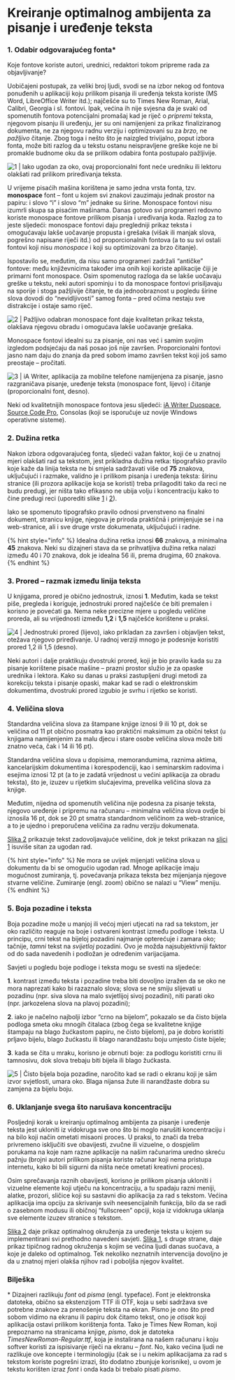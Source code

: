 # Kreiranje optimalnog ambijenta za pisanje i uređenje teksta

### 1. Odabir odgovarajućeg fonta\*

Koje fontove koriste autori, urednici, redaktori tokom pripreme rada za objavljivanje?

Uobičajeni postupak, za veliki broj ljudi, svodi se na izbor nekog od fontova ponuđenih u aplikaciji koju prilikom pisanja ili uređenja teksta koriste \(MS Word, LibreOffice Writer itd.\); najčešće su to Times New Roman, Arial, Calibri, Georgia i sl. fontovi. Ipak, većina ih nije svjesna da je svaki od spomenutih fontova potencijalni promašaj kad je riječ o _pripremi_ teksta, njegovom pisanju ili uređenju, jer su oni namijenjeni za prikaz finaliziranog dokumenta, ne za njegovu radnu verziju i optimizovani su za _brzo_, ne _pažljivo_ čitanje. Zbog toga i nešto što je naizgled trivijalno, poput izbora fonta, može biti razlog da u tekstu ostanu neispravljene greške koje ne bi promakle budnome oku da se prilikom odabira fonta postupalo pažljivije.

![1 \| Iako ugodan za oko, ovaj proporcionalni font ne&#x107;e uredniku ili lektoru olak&#x161;ati rad prilikom prire&#x111;ivanja teksta.](../.gitbook/assets/linux-libertine.png)

U vrijeme pisaćih mašina korištena je samo jedna vrsta fonta, tzv. **monospace** font – font u kojem svi znakovi zauzimaju jednak prostor na papiru: i slovo “i” i slovo “m” jednake su širine. Monospace fontovi nisu izumrli skupa sa pisaćim mašinama. Danas gotovo svi programeri redovno koriste monospace fontove prilikom pisanja i uređivanja koda. Razlog za to jeste sljedeći: monospace fontovi daju pregledniji prikaz teksta i omogućavaju lakše uočavanje propusta i grešaka \(višak ili manjak slova, pogrešno napisane riječi itd.\) od proporcionalnih fontova \(a to su svi ostali fontovi koji nisu _monospace_ i koji su optimizovani za brzo čitanje\).

Ispostavilo se, međutim, da nisu samo programeri zadržali “antičke” fontove: među književnicima također ima onih koji koriste aplikacije čiji je primarni font monospace. Osim spomenutog razloga da se lakše uočavaju greške u tekstu, neki autori spominju i to da monospace fontovi prisiljavaju na sporije i stoga pažljivije čitanje, te da jednoobraznost u pogledu širine slova dovodi do “nevidljivosti” samog fonta – pred očima nestaju sve distrakcije i ostaje samo riječ.

![2 \| Pa&#x17E;ljivo odabran monospace font daje kvalitetan prikaz teksta, olak&#x161;ava njegovu obradu i omogu&#x107;ava lak&#x161;e uo&#x10D;avanje gre&#x161;aka.](../.gitbook/assets/iaduospace.png)

Monospace fontovi idealni su za pisanje, oni nas već i samim svojim izgledom podsjećaju da naš posao još nije završen. Proporcionalni fontovi jasno nam daju do znanja da pred sobom imamo završen tekst koji još samo preostaje – pročitati.

![3 \| iA Writer, aplikacija za mobilne telefone namijenjena za pisanje, jasno razgrani&#x10D;ava pisanje, ure&#x111;enje teksta \(monospace font, lijevo\) i &#x10D;itanje \(proporcionalni font, desno\).](../.gitbook/assets/iawriter.jpg)

Neki od kvalitetnijih monospace fontova jesu sljedeći: [iA Writer Duospace](https://www.fontsquirrel.com/fonts/ia-writer-duospace), [Source Code Pro](https://www.fontsquirrel.com/fonts/source-code-pro), Consolas \(koji se isporučuje uz novije Windows operativne sisteme\).

### 2. Dužina retka

Nakon izbora odgovarajućeg fonta, sljedeći važan faktor, koji će u znatnoj mjeri olakšati rad sa tekstom, jest prikladna dužina retka: tipografsko pravilo koje kaže da linija teksta ne bi smjela sadržavati više od **75** znakova, uključujući i razmake, validno je i prilikom pisanja i uređenja teksta: širinu stranice \(ili prozora aplikacije koja se koristi\) treba prilagoditi tako da reci ne budu predugi, jer ništa tako efikasno ne ubija volju i koncentraciju kako to čine predugi reci \(uporediti slike [1](ambijent-za-pisanje-i-obradu-teksta.md#1-odabir-odgovarajuceg-fonta) i [2](ambijent-za-pisanje-i-obradu-teksta.md#1-odabir-odgovarajuceg-fonta)\).

Iako se spomenuto tipografsko pravilo odnosi prvenstveno na finalni dokument, stranicu knjige, njegova je priroda praktičnā i primjenjuje se i na web-stranice, ali i sve druge vrste dokumenata, uključujući i radne.

{% hint style="info" %}
Idealna dužina retka iznosi **66** znakova, a minimalna **45** znakova. Neki su dizajneri stava da se prihvatljiva dužina retka nalazi između 40 i 70 znakova, dok je idealna 56 ili, prema drugima, 60 znakova.
{% endhint %}

###  3. Prored – razmak između linija teksta

U knjigama, prored je obično jednostruk, iznosi **1**. Međutim, kada se tekst piše, pregleda i koriguje, jednostruki prored najčešće će biti premalen i korisno je povećati ga. Nema neke precizne mjere u pogledu veličine proreda, ali su vrijednosti između **1,2** i **1,5** najčešće korištene u praksi.

![4 \| Jednostruki prored \(lijevo\), iako prikladan za zavr&#x161;en i objavljen tekst, ote&#x17E;ava njegovo prire&#x111;ivanje. U radnoj verziji mnogo je podesnije koristiti prored 1,2 ili 1,5 \(desno\).](../.gitbook/assets/proredi.png)

Neki autori i dalje praktikuju dvostruki prored, koji je bio pravilo kada su za pisanje korištene pisaće mašine – prazni prostor služio je za opaske urednika i lektora. Kako su danas u praksi zastupljeni drugi metodi za korekciju teksta i pisanje opaski, makar kad se radi o elektronskim dokumentima, dvostruki prored izgubio je svrhu i rijetko se koristi.

### 4. Veličina slova

Standardna veličina slova za štampane knjige iznosi 9 ili 10 pt, dok se veličina od 11 pt obično posmatra kao praktični maksimum za obični tekst \(u knjigama namijenjenim za malu djecu i stare osobe veličina slova može biti znatno veća, čak i 14 ili 16 pt\).

Standardna veličina slova u dopisima, memorandumima, raznima aktima, kancelarijskim dokumentima i korespodenciji, kao i seminarskim radovima i esejima iznosi 12 pt \(a to je zadatā vrijednost u većini aplikacija za obradu teksta\), što je, izuzev u rijetkim slučajevima, prevelika veličina slova za knjige.

Međutim, nijedna od spomenutih veličina nije podesna za pisanje teksta, njegovo uređenje i pripremu na računaru – minimalna veličina slova ovdje bi iznosila 16 pt, dok se 20 pt smatra standardnom veličinom za web-stranice, a to je ujedno i preporučena veličina za radnu verziju dokumenata. 

[Slika 2](ambijent-za-pisanje-i-obradu-teksta.md#1-odabir-odgovarajuceg-fonta) prikazuje tekst zadovoljavajuće veličine, dok je tekst prikazan na [slici 1](ambijent-za-pisanje-i-obradu-teksta.md#1-odabir-odgovarajuceg-fonta) isuviše sitan za ugodan rad.

{% hint style="info" %}
Ne mora se uvijek mijenjati veličina slova u dokumentu da bi se omogućio ugodan rad. Mnoge aplikacije imaju mogućnost zumiranja, tj. povećavanja prikaza teksta bez mijenjanja njegove stvarne veličine. Zumiranje \(engl. zoom\) obično se nalazi u “View” meniju.
{% endhint %}

### 5. Boja pozadine i teksta

Boja pozadine može u manjoj ili većoj mjeri utjecati na rad sa tekstom, jer oko različito reaguje na boje i ostvareni kontrast između podloge i teksta. U principu, crni tekst na bijeloj pozadini najmanje opterećuje i zamara oko; tačnije, _tamni_ tekst na _svijetloj_ pozadini. Ovo je možda najsubjektivniji faktor od do sada navedenih i podložan je određenim varijacijama.

Savjeti u pogledu boje podloge i teksta mogu se svesti na sljedeće:

**1**. kontrast između teksta i pozadine treba biti dovoljno izražen da se oko ne mora naprezati kako bi razaznalo slova; slova se ne smiju slijevati u pozadinu \(npr. siva slova na malo svjetlijoj sivoj pozadini\), niti parati oko \(npr. jarkozelena slova na plavoj pozadini\);

**2**. iako je načelno najbolji izbor “crno na bijelom”, pokazalo se da čisto bijela podloga smeta oku mnogih čitalaca \(zbog čega se kvalitetne knjige štampaju na blago žućkastom papiru, ne čisto bijelom\), pa je dobro koristiti prljavo bijelu, blago žućkastu ili blago narandžastu boju umjesto čiste bijele;

**3**. kada se čita u mraku, korisno je obrnuti boje: za podlogu koristiti crnu ili tamnosivu, dok slova trebaju biti bijela ili blago žućkasta.

![5 \| &#x10C;isto bijela boja pozadine, naro&#x10D;ito kad se radi o ekranu koji je s&#x101;m izvor svjetlosti, umara oko. Blaga nijansa &#x17E;ute ili narand&#x17E;aste dobra su zamjena za bijelu boju.](../.gitbook/assets/boja-pozadine.png)

###  6. Uklanjanje svega što narušava koncentraciju

Posljednji korak u kreiranju optimalnog ambijenta za pisanje i uređenje teksta jest ukloniti iz vidokruga sve ono što bi moglo narušiti koncentraciju i na bilo koji način ometati misaoni proces. U praksi, to znači da treba privremeno isključiti sve obavijesti, zvučne ili vizuelne, o dospjelim porukama na koje nam razne aplikacije na našim računarima uredno skreću pažnju \(brojni autori prilikom pisanja koriste računar koji nema pristupa internetu, kako bi bili sigurni da ništa neće ometati kreativni proces\).

Osim sprečavanja raznih obavijesti, korisno je prilikom pisanja ukloniti i vizuelne elemente koji utječu na koncentraciju, a tu spadaju razni meniji, alatke, prozori, sličice koji su sastavni dio aplikacija za rad s tekstom. Većina aplikacija ima opciju za skrivanje svih neesencijalnih funkcija, bilo da se radi o zasebnom modusu ili običnoj “fullscreen” opciji, koja iz vidokruga uklanja sve elemente izuzev stranice s tekstom.

[Slika 2](ambijent-za-pisanje-i-obradu-teksta.md#1-odabir-odgovarajuceg-fonta) daje prikaz optimalnog okruženja za uređenje teksta u kojem su implementirani svi prethodno navedeni savjeti. [Slika 1](ambijent-za-pisanje-i-obradu-teksta.md#1-odabir-odgovarajuceg-fonta), s druge strane, daje prikaz tipičnog radnog okruženja s kojim se većina ljudi danas suočava, a koje je daleko od optimalnog. Tek nekoliko neznatnih intervencija dovoljno je da u znatnoj mjeri olakša njihov rad i poboljša njegov kvalitet.

### Bilješka

\* Dizajneri razlikuju _font_ od _pisma_ \(engl. typeface\). Font je elektronska datoteka, obično sa ekstenzijom TTF ili OTF, koja u sebi sadržava sve potrebne znakove za prenošenje teksta na ekran. Pismo je ono što pred sobom vidimo na ekranu ili papiru dok čitamo tekst, ono je _otisak_ koji aplikacija ostavi prilikom korištenja fonta. Tako je Times New Roman, koji prepoznamo na stranicama knjige, _pismo_, dok je datoteka _TimesNewRoman-Regular.ttf_, koja je instalirana na našem računaru i koju softver koristi za ispisivanje riječi na ekranu – _font_. No, kako većina ljudi ne razlikuje ove koncepte i terminologiju \(čak se i u nekim aplikacijama za rad s tekstom koriste pogrešni izrazi, što dodatno zbunjuje korisnike\), u ovom je tekstu korišten izraz _font_ i onda kada bi trebalo pisati _pismo_.

